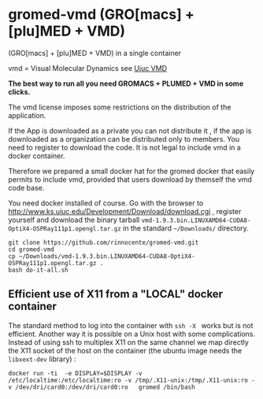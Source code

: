 # gromed-vmd (GRO[macs] + [plu]MED + VMD) 
(GRO[macs] + [plu]MED + VMD) in a single container


vmd = Visual Molecular Dynamics see [Uiuc VMD](http://www.ks.uiuc.edu/Research/vmd/)

**The best way to run all you need GROMACS + PLUMED + VMD in some clicks.**

The vmd license imposes some restrictions on the distribution of the application.

If the App is downloaded as a private you can not  distribute it , if the app is
downloaded as a organization can be distributed only to members. 
You need to register to download the code.
It is not legal to include vmd in a docker container.

Therefore we prepared a small docker hat for the gromed docker
that easily permits to include vmd, provided that users download by
themself the vmd code base.

You need docker installed of course.
Go with the browser to http://www.ks.uiuc.edu/Development/Download/download.cgi , register yourself
and download the binary tarball ```vmd-1.9.3.bin.LINUXAMD64-CUDA8-OptiX4-OSPRay111p1.opengl.tar.gz```
in the standard ```~/Downloads/``` directory.

```
git clone https://github.com/rinnocente/gromed-vmd.git
cd gromed-vmd
cp ~/Downloads/vmd-1.9.3.bin.LINUXAMD64-CUDA8-OptiX4-OSPRay111p1.opengl.tar.gz .
bash do-it-all.sh
```

## Efficient use of X11 from a "LOCAL" docker container

The standard method to log into the container with `ssh -X ` works but is not
efficient. Another way it is possible on a Unix host with some complications.
Instead of using ssh to multiplex X11 on the same channel we map
directly the X11 socket of the host on the container 
(the ubuntu image needs the `libxext-dev` library) :
```
docker run -ti  -e DISPLAY=$DISPLAY -v /etc/localtime:/etc/localtime:ro -v /tmp/.X11-unix:/tmp/.X11-unix:ro -v /dev/dri/card0:/dev/dri/card0:ro   gromed /bin/bash
```
